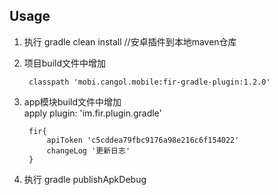 Usage
----
1. 执行 gradle clean install //安卓插件到本地maven仓库
2. 项目build文件中增加 
            
        classpath 'mobi.cangol.mobile:fir-gradle-plugin:1.2.0'
    
3. app模块build文件中增加   
        apply plugin: 'im.fir.plugin.gradle'
        
        fir{
            apiToken 'c5cddea79fbc9176a98e216c6f154022'
            changeLog '更新日志'
        }
    
4. 执行 gradle publishApkDebug

